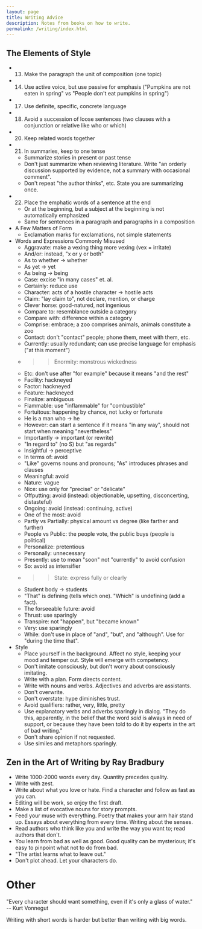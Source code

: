 ```yaml
---
layout: page
title: Writing Advice
description: Notes from books on how to write.
permalink: /writing/index.html
---
```


## The Elements of Style
- 13. Make the paragraph the unit of composition (one topic)
- 14. Use active voice, but use passive for emphasis ("Pumpkins are not eaten in spring" vs "People don't eat pumpkins in spring")
- 17. Use definite, specific, concrete language
- 18. Avoid a succession of loose sentences (two clauses with a conjunction or relative like who or which)
- 20. Keep related words together
- 21. In summaries, keep to one tense
    - Summarize stories in present or past tense
    - Don't just summarize when reviewing literature. Write "an orderly discussion supported by evidence, not a summary with occasional comment".
    - Don't repeat "the author thinks", etc. State you are summarizing once.
- 22. Place the emphatic words of a sentence at the end
    - Or at the beginning, but a subject at the beginning is not automatically emphasized
    - Same for sentences in a paragraph and paragraphs in a composition
- A Few Matters of Form
    - Exclamation marks for exclamations, not simple statements
- Words and Expressions Commonly Misused
    - Aggravate: make a vexing thing more vexing (vex = irritate)
    - And/or: instead, "x or y or both"
    - As to whether → whether
    - As yet → yet
    - As being → being
    - Case: excise "in many cases" et. al.
    - Certainly: reduce use
    - Character: acts of a hostile character → hostile acts
    - Claim: "lay claim to", not declare, mention, or charge
    - Clever horse: good-natured, not ingenious
    - Compare to: resemblance outside a category
    - Compare with: difference within a category
    - Comprise: embrace; a zoo comprises animals, animals constitute a zoo
    - Contact: don't "contact" people; phone them, meet with them, etc.
    - Currently: usually redundant; can use precise language for emphasis ("at this moment")
    - >> Enormity: monstrous wickedness
    - Etc: don't use after "for example" because it means "and the rest"
    - Facility: hackneyed
    - Factor: hackneyed
    - Feature: hackneyed
    - Finalize: ambiguous
    - Flammable: use "inflammable" for "combustible"
    - Fortuitous: happening by chance, not lucky or fortunate
    - He is a man who → he
    - However: can start a sentence if it means "in any way", should not start when meaning "nevertheless"
    - Importantly → important (or rewrite)
    - "In regard to" (no S) but "as regards"
    - Insightful → perceptive
    - In terms of: avoid
    - "Like" governs nouns and pronouns; "As" introduces phrases and clauses
    - Meaningful: avoid
    - Nature: vague
    - Nice: use only for "precise" or "delicate"
    - Offputting: avoid (instead: objectionable, upsetting, disconcerting, distasteful)
    - Ongoing: avoid (instead: continuing, active)
    - One of the most: avoid
    - Partly vs Partially: physical amount vs degree (like farther and further)
    - People vs Public: the people vote, the public buys (people is political)
    - Personalize: pretentious
    - Personally: unnecessary
    - Presently: use to mean "soon" not "currently" to avoid confusion
    - So: avoid as intensifier
    - >> State: express fully or clearly
    - Student body → students
    - "That" is defining (tells which one). "Which" is undefining (add a fact).
    - The forseeable future: avoid
    - Thrust: use sparingly
    - Transpire: not "happen", but "became known"
    - Very: use sparingly
    - While: don't use in place of "and", "but", and "although". Use for "during the time that".
- Style
    - Place yourself in the background. Affect no style, keeping your mood and temper out. Style will emerge with competency.
    - Don't imitate consciously, but don't worry about consciously imitating.
    - Write with a plan. Form directs content.
    - Write with nouns and verbs. Adjectives and adverbs are assistants.
    - Don't overwrite.
    - Don't overstate: hype diminishes trust.
    - Avoid qualifiers: rather, very, little, pretty
    - Use explanatory verbs and adverbs sparingly in dialog. "They do this, apparently, in the belief that the word *said* is always in need of support, or because they have been told to do it by experts in the art of bad writing."
    - Don't share opinion if not requested.
    - Use similes and metaphors sparingly.

## Zen in the Art of Writing by Ray Bradbury
- Write 1000-2000 words every day. Quantity precedes quality.
- Write with zest.
- Write about what you love or hate. Find a character and follow as fast as you can.
- Editing will be work, so enjoy the first draft.
- Make a list of evocative nouns for story prompts.
- Feed your muse with everything. Poetry that makes your arm hair stand up. Essays about everything from every time. Writing about the senses.
- Read authors who think like you and write the way you want to; read authors that don't.
- You learn from bad as well as good. Good quality can be mysterious; it's easy to pinpoint what not to do from bad.
- "The artist learns what to leave out."
- Don't plot ahead. Let your characters do.

# Other

"Every character should want something, even if it's only a glass of water." -- Kurt Vonnegut

Writing with short words is harder but better than writing with big words.